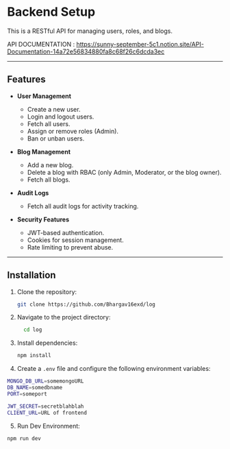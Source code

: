 # Backend Setup

This is a RESTful API for managing users, roles, and blogs.

API DOCUMENTATION : https://sunny-september-5c1.notion.site/API-Documentation-14a72e56834880fa8c68f26c6dcda3ec

---

## Features

- **User Management**
  - Create a new user.
  - Login and logout users.
  - Fetch all users.
  - Assign or remove roles (Admin).
  - Ban or unban users.

- **Blog Management**
  - Add a new blog.
  - Delete a blog with RBAC (only Admin, Moderator, or the blog owner).
  - Fetch all blogs.

- **Audit Logs**
  - Fetch all audit logs for activity tracking.

- **Security Features**
  - JWT-based authentication.
  - Cookies for session management.
  - Rate limiting to prevent abuse.

---

## Installation

1. Clone the repository:

   ```bash
   git clone https://github.com/Bhargav16exd/log
   ```
   
2. Navigate to the project directory:

   ```bash
     cd log
   ```
   
3. Install dependencies:

   ```bash
   npm install
   ```
 4. Create a `.env` file and configure the following environment variables:

   ```bash
   MONGO_DB_URL=somemongoURL
DB_NAME=somedbname
PORT=someport

JWT_SECRET=secretblahblah
CLIENT_URL=URL of frontend
   ```
 5. Run Dev Environment:

   ```bash
   npm run dev
   ```